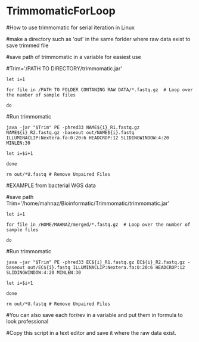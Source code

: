 # TrimmomaticForLoop
#How to use trimmomatic for serial iteration in Linux

#make a directory such as 'out' in the same forlder where raw data exist to save trimmed file 

#save path of trimmomatic in a variable for easiest use

#Trim='/PATH TO DIRECTORY/trimmomatic.jar'

	let i=1

	for file in /PATH TO FOLDER CONTANING RAW DATA/*.fastq.gz  # Loop over the number of sample files

	do 

#Run trimmomatic
	
	java -jar "$Trim" PE -phred33 NAME${i}_R1.fastq.gz NAME${i}_R2.fastq.gz -baseout out/NAME${i}.fastq ILLUMINACLIP:Nextera.fa:0:20:6 HEADCROP:12 SLIDINGWINDOW:4:20 MINLEN:30
	
	let i=$i+1
	
	done

	rm out/*U.fastq # Remove Unpaired Files


#EXAMPLE from bacterial WGS data

#save path
Trim='/home/mahnaz/Bioinformatic/Trimmomatic/trimmomatic.jar'


	let i=1

	for file in /HOME/MAHNAZ/merged/*.fastq.gz  # Loop over the number of sample files   

	do   
#Run trimmomatic
	
	java -jar "$Trim" PE -phred33 EC${i}_R1.fastq.gz EC${i}_R2.fastq.gz -baseout out/EC${i}.fastq ILLUMINACLIP:Nextera.fa:0:20:6 HEADCROP:12 SLIDINGWINDOW:4:20 MINLEN:30
	
	let i=$i+1
	
	done

	rm out/*U.fastq # Remove Unpaired Files


#You can also save each for/rev in a variable and put them in formula to look professional

#Copy this script in a text editor and save it where the raw data exist.



